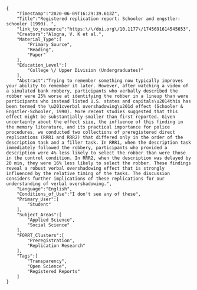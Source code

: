 
    {
        "Timestamp":"2020-06-09T16:29:39.613Z",
        "Title":"Registered replication report: Schooler and engstler-schooler (1990). ",
        "link_to_resource":"https:\/\/doi.org\/10.1177\/1745691614545653",
        "Creators":"Alogna, V. K et al.",
        "Material_Type":[
            "Primary Source",
            "Reading",
            "Paper"
        ],
        "Education_Level":[
            "College \/ Upper Division (Undergraduates)"
        ],
        "Abstract":"Trying to remember something now typically improves your ability to remember it later. However, after watching a video of a simulated bank robbery, participants who verbally described the robber were 25% worse at identifying the robber in a lineup than were participants who instead listed U.S. states and capitals\u2014this has been termed the \u201cverbal overshadowing\u201d effect (Schooler & Engstler-Schooler, 1990). More recent studies suggested that this effect might be substantially smaller than first reported. Given uncertainty about the effect size, the influence of this finding in the memory literature, and its practical importance for police procedures, we conducted two collections of preregistered direct replications (RRR1 and RRR2) that differed only in the order of the description task and a filler task. In RRR1, when the description task immediately followed the robbery, participants who provided a description were 4% less likely to select the robber than were those in the control condition. In RRR2, when the description was delayed by 20 min, they were 16% less likely to select the robber. These findings reveal a robust verbal overshadowing effect that is strongly influenced by the relative timing of the tasks. The discussion considers further implications of these replications for our understanding of verbal overshadowing.",
        "Language":"English",
        "Conditions_of_Use":"I don't see any of these",
        "Primary_User":[
            "Student"
        ],
        "Subject_Areas":[
            "Applied Science",
            "Social Science"
        ],
        "FORRT_Clusters":[
            "Preregistration",
            "Replication Research"
        ],
        "Tags":[
            "Transparency",
            "Open Science",
            "Registered Reports"
        ]
    }
